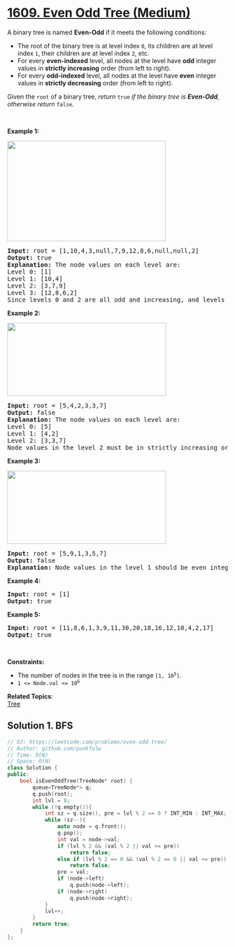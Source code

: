 # [1609. Even Odd Tree (Medium)](https://leetcode.com/problems/even-odd-tree/)

<p>A binary tree is named <strong>Even-Odd</strong> if it meets the following conditions:</p>

<ul>
	<li>The root of the binary tree is at level index <code>0</code>, its children are at level index <code>1</code>, their children are at level index <code>2</code>, etc.</li>
	<li>For every <strong>even-indexed</strong> level, all nodes at the level have <strong>odd</strong> integer values in <strong>strictly increasing</strong> order (from left to right).</li>
	<li>For every <b>odd-indexed</b> level, all nodes at the level have <b>even</b> integer values in <strong>strictly decreasing</strong> order (from left to right).</li>
</ul>

<p>Given the <code>root</code> of a binary tree, <em>return </em><code>true</code><em> if the binary tree is <strong>Even-Odd</strong>, otherwise return </em><code>false</code><em>.</em></p>

<p>&nbsp;</p>
<p><strong>Example 1:</strong></p>

<p><strong><img alt="" src="https://assets.leetcode.com/uploads/2020/09/15/sample_1_1966.png" style="width: 362px; height: 229px;"></strong></p>

<pre><strong>Input:</strong> root = [1,10,4,3,null,7,9,12,8,6,null,null,2]
<strong>Output:</strong> true
<strong>Explanation:</strong> The node values on each level are:
Level 0: [1]
Level 1: [10,4]
Level 2: [3,7,9]
Level 3: [12,8,6,2]
Since levels 0 and 2 are all odd and increasing, and levels 1 and 3 are all even and decreasing, the tree is Even-Odd.
</pre>

<p><strong>Example 2:</strong></p>

<p><strong><img alt="" src="https://assets.leetcode.com/uploads/2020/09/15/sample_2_1966.png" style="width: 363px; height: 167px;"></strong></p>

<pre><strong>Input:</strong> root = [5,4,2,3,3,7]
<strong>Output:</strong> false
<strong>Explanation:</strong> The node values on each level are:
Level 0: [5]
Level 1: [4,2]
Level 2: [3,3,7]
Node values in the level 2 must be in strictly increasing order, so the tree is not Even-Odd.
</pre>

<p><strong>Example 3:</strong></p>

<p><img alt="" src="https://assets.leetcode.com/uploads/2020/09/22/sample_1_333_1966.png" style="width: 363px; height: 167px;"></p>

<pre><strong>Input:</strong> root = [5,9,1,3,5,7]
<strong>Output:</strong> false
<strong>Explanation:</strong> Node values in the level 1 should be even integers.
</pre>

<p><strong>Example 4:</strong></p>

<pre><strong>Input:</strong> root = [1]
<strong>Output:</strong> true
</pre>

<p><strong>Example 5:</strong></p>

<pre><strong>Input:</strong> root = [11,8,6,1,3,9,11,30,20,18,16,12,10,4,2,17]
<strong>Output:</strong> true
</pre>

<p>&nbsp;</p>
<p><strong>Constraints:</strong></p>

<ul>
	<li>The number of nodes in the tree is in the range <code>[1, 10<sup>5</sup>]</code>.</li>
	<li><code>1 &lt;= Node.val &lt;= 10<sup>6</sup></code></li>
</ul>


**Related Topics**:  
[Tree](https://leetcode.com/tag/tree/)

## Solution 1. BFS

```cpp
// OJ: https://leetcode.com/problems/even-odd-tree/
// Author: github.com/punkfulw
// Time: O(N)
// Space: O(N)
class Solution {
public:
    bool isEvenOddTree(TreeNode* root) {
        queue<TreeNode*> q;
        q.push(root);
        int lvl = 0;
        while (!q.empty()){
            int sz = q.size(), pre = lvl % 2 == 0 ? INT_MIN : INT_MAX;
            while (sz--){
                auto node = q.front();
                q.pop();
                int val = node->val;
                if (lvl % 2 && (val % 2 || val >= pre))
                    return false;
                else if (lvl % 2 == 0 && (val % 2 == 0 || val <= pre)) 
                    return false;
                pre = val;
                if (node->left)
                    q.push(node->left);
                if (node->right)
                    q.push(node->right);
            }
            lvl++;
        }
        return true;
    }
};
```
